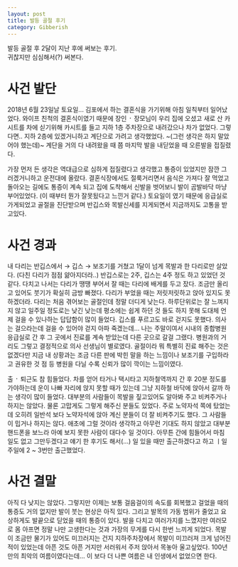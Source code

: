 ```yaml
---
layout: post
title: 발등 골절 후기
category: Gibberish
---
```


발등 골절 후 2달이 지난 후에 써보는 후기.  
귀찮지만 심심해서(?) 써본다.  
  
      
사건 발단
========
2018년 6월 23일날 토요일... 김포에서 하는 결혼식을 가기위해 아침 일칙부터 일어났었다. 와이프 친척의 결혼식이였기 때문에 장인 ᛫ 장모님이 우리 집에 오셨고
새로 산 카시트를 차에 싣기위해 카시트를 들고 지하 1층 주차장으로 내려갔으나 차가 없었다. 그렇다면.. 지하 2층에 있겠거니하고 계단으로 가려고 생각했었다.
~(그런 생각은 하지 말았어야 했는데)~ 계단을 거의 다 내려왔을 때 쯤 마지막 발을 내딛었을 때 오른발을 접질렸다. 

가장 먼저 든 생각은 역대급으로 심하게 접질렸다고 생각했고 통증이 있었지만 잠깐 그러겠거니하고 운전대에 올랐다. 결혼식장에서도 절룩거리면서 음식은 가져다 잘 먹었고
돌아오는 길에도 통증이 계속 되고 집에 도착해서 신발을 벗어보니 발이 곰발바닥 마냥 부어있었다. (이 때부터 뭔가 잘못됬다고 느낀거 같다.) 토요일이 였기 때문에 응급실로 가게되었고 골절을 진단받으며 반깁스와 목발신세를 지게되면서 지금까지도 고통을 받고있다.

  
사건 경과
========
내 다리는 반깁스에서 → 깁스 → 보조기를 거쳤고 1달이 넘게 목발과 한 다리로만 살았다. (다친 다리가 점점 얆아지더라..) 반깁스로는 2주, 깁스는 4주 정도 하고 있었던 것 같다. 다치고 나서는 다리가 땡땡 부어서 잘 때는 다리에 배게를 두고 잤다. 조금만 올리고 있어도 붓기가 확실히 금방 빠졌다. 다리가 부었을 때는 저릿저릿하고 앉아 있지도 못하겠더라. 다리는 처음 겪어보는 골절인데 정말 더디게 낮는다. 하루단위로는 잘 느껴지지 않고 일주일 정도로는 낮긴 낮는데 평소에는 쉽게 하던 것 들도 하지 못해 도대체 언제 걸을 수 있나하는 답답함이 많이 들었다. 깁스를 푸르고도 바로 걷지도 못했다. 의사는 걸으라는데 걸을 수 있어야 걷지 아파 죽겠는데... 나는 주말이여서 시내의 종합병원 응급실로 간 후 그 곳에서 진료를 계속 받았는데 다른 곳으로 갈걸 그랬다. 병원과의 거리도 그렇고 결정적으로 의사 선생님이 별로였다. 골절이라 뭐 특별히 진료 해주는 것은 없겠다만 지금 내 상황과는 조금 다른 판에 박힌 말을 하는 느낌이나 보조기를 구입하라고 권유한 것 점 등 병원을 다닐 수록 신뢰가 많이 깍이는 느낌이였다.

출 ᛫ 퇴근도 참 힘들었다. 차를 얻어 타거나 택시타고 지하철역까지 간 후 20분 정도를 가야하는데 운이 나빠 자리에 앉지 못할 때가 있는데 그냥 지하철 바닥에 앉아서 갈까 하는 생각이 많이 들었다. 대부분의 사람들이 목발을 짚고있어도 알아봐 주고 비켜주거나 하지는 않았다. 물론 고맙게도 그렇게 해주신 분들도 있었다. 주로 노약자석 쪽에 탔었는데 오히려 일반석 보다 노약자석에 앉아 계신 분들이 더 잘 비켜주기도 했다. 그 사람들이 밉거나 하지는 않다. 애초에 그럴 것이라 생각하고 아무런 기대도 하지 않았고 대부분 핸드폰을 보느라 아예 보지 못한 사람이 대다수 일 것이다. 아무튼 간에 힘들어서 마침 일도 없고 그만두겠다고 얘기 한 후기도 해서(...) 일 있을 때만 출근하겠다고 하고 ㅣ일주일에 2 ~ 3번만 출근했었다.

  
사건 결말
========
아직 다 낮지는 않았다. 그렇지만 이제는 보통 걸음걸이의 속도를 회복했고 걸었을 때의 통증도 거의 없지만 발이 붓는 현상은 아직 있다. 그리고 발목의 가동 범위가 줄었고 요상하게도 발끝으로 딛었을 때의 통증이 있다. 발을 다치고 여러가지를 느꼈지만 여러모로 몸 아프면 정말 나만 고생한다는 것과 가장의 무게를 다시 한번 느끼게 되었다. 목발이 조금만 물기가 있어도 미끄러지는 건지 지하주차장에서 목발이 미끄러져 크게 넘어진 적이 있었는데 아픈 것도 아픈 거지만 서러워서 주저 앉아서 목놓아 울고싶었다. 100년만의 최악의 여름이였다는데... 이 보다 더 나쁜 여름은 내 인생에서 없었으면 한다.
